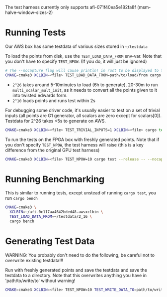 The test harness currently only supports afi-071f40ea5e182fa8f
(msm-halve-window-sizes-2)

# Running Tests

Our AWS box has some testdata of various sizes stored in `~/testdata`

To load the points from disk, use the `TEST_LOAD_DATA_FROM` env-var. Note that
you don't have to specify `TEST_NPOW`.  (If you do, it will just be ignored)

```bash
# The --nocapture flag will cause println! in rust to be displayed to the user
CMAKE=cmake3 XCLBIN=<file> TEST_LOAD_DATA_FROM=path/to/load/from cargo test --release -- --nocapture
```

- `2^26` takes around 5-10minutes to load (6h to generate), 20-30m to run
  `multi_scalar_mult_init`, as it needs to convert all the points given to it
  into twisted edwards form.
- `2^10` loads points and runs test within 2s

For debugging some driver code, it's usually easier to test on a set of trivial
inputs (all points are G1 generator, all scalars are zero except for scalars[0]).
Testdata for 2^26 takes <5s to generate on AWS.

```bash
CMAKE=cmake3 XCLBIN=<file> TEST_TRIVIAL_INPUTS=1 XCLBIN=<file> cargo test --release -- --nocapture
```

To run the tests on the FPGA box with freshly generated points. Note that if
you don't specify `TEST_NPOW`, the test harness will raise (this is a key
difference from the original GPU test harness)

```bash
CMAKE=cmake3 XCLBIN=<file> TEST_NPOW=10 cargo test --release -- --nocapture
```

# Running Benchmarking

This is similar to running tests, except unstead of running `cargo test`, you
run `cargo bench`

```bash
CMAKE=cmake3 \
  XCLBIN=~/afi-0c117aa4642bded48.awsxclbin \
  TEST_LOAD_DATA_FROM=~/testdata/2_16 \
  cargo bench
```

# Generating Test Data

WARNING: You probably don't need to do the following, be careful not to
overwrite existing testdata!!!

Run with freshly generated points and save the testdata and save the testdata
to a directory. Note that this overwrites anything you have in 'path/to/write/to'
without warning!

```bash
CMAKE=cmake3 XCLBIN=<file> TEST_NPOW=10 TEST_WRITE_DATA_TO=path/to/write/to cargo test --release
```
